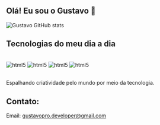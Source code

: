 ## Olá! Eu sou o Gustavo 👋

![Gustavo GitHub stats](https://github-readme-stats.vercel.app/api?username=gustavopro-dev&show_icons=true&theme=tokyonight)

## Tecnologias do meu dia a dia

<div style="display: inline_block"><br/>
  <img align="center" alt="html5" src="https://img.shields.io/badge/HTML5-E34F26?style=for-the-badge&logo=html5&logoColor=white"/>
  <img align="center" alt="html5" src="https://img.shields.io/badge/CSS3-1572B6?style=for-the-badge&logo=css3&logoColor=white"/> 
  <img align="center" alt="html5" src="https://img.shields.io/badge/JavaScript-F7DF1E?style=for-the-badge&logo=javascript&logoColor=black"/>
  
  <img align="center" alt="html5" src="https://img.shields.io/badge/React-20232A?style=for-the-badge&logo=react&logoColor=61DAFB"/>     
</div><br/>

Espalhando criatividade pelo mundo por meio da tecnologia.

## Contato:

Email: gustavopro.developer@gmail.com

